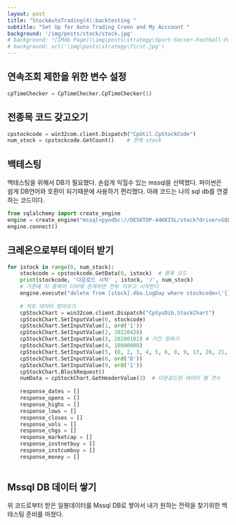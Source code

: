 ```yaml
---
layout: post
title: "StockAutoTrading(4):backtesting "
subtitle: "Set Up for Auto Trading Creon and My Acccount "
background: '/img/posts/stock/stock.jpg'
# background: ![IMdb Page](\img\posts\strategy\Sport-Soccer-Football-Formation-3-2-5-WM.png) 
# background: url('\img\posts\strategy\first.jpg')
---
```



## 연속조회 제한을 위한 변수 설정
```python
cpTimeChecker = CpTimeChecker.CpTimeChecker(1)
```

## 전종목 코드 갖고오기
```python
cpstockcode = win32com.client.Dispatch("CpUtil.CpStockCode")
num_stock = cpstockcode.GetCount()    # 전체 stock 

```

## 백테스팅
백테스팅을 위해서 DB가 필요했다. 손쉽게 익힐수 있는 mssql을 선택했다. 파이썬은 쉽게 DB언어와 호환이 되기때문에
사용하기 편리했다. 아래 코드는 나의 sql db를 연결하는 코드이다. 

```python
from sqlalchemy import create_engine
engine = create_engine("mssql+pyodbc://DESKTOP-44KKISL/stock?driver=SQL+Server", echo=False)
engine.connect()
```

## 크레온으로부터 데이터 받기
```python
for istock in range(0, num_stock):
    stockcode = cpstockcode.GetData(0, istock)  # 종목 코드
    print(stockcode, '다운로드 시작' , istock, '/', num_stock)
    # 기존에 이 종목이 디비에 존재하면 전부 지우고 시작한다
    engine.execute("delete from [stock].dbo.LogDay where stockcode=\'{}\'".format(stockcode))
 
    # 차트 데이터 받아오기
    cpStockChart = win32com.client.Dispatch("CpSysDib.StockChart")
    cpStockChart.SetInputValue(0, stockcode)
    cpStockChart.SetInputValue(1, ord('1'))  
    cpStockChart.SetInputValue(2, 20220428)
    cpStockChart.SetInputValue(3, 20200101) # 기간 정하기
    cpStockChart.SetInputValue(4, 10000000)
    cpStockChart.SetInputValue(5, (0, 2, 3, 4, 5, 6, 8, 9, 13, 20, 21, 37))
    cpStockChart.SetInputValue(6, ord('D'))
    cpStockChart.SetInputValue(9, ord('1'))
    cpStockChart.BlockRequest()
    numData = cpStockChart.GetHeaderValue(3)  # 다운로드된 데이터 행 갯수
    
    response_dates = []
    response_opens = []
    response_highs = []
    response_lows = []
    response_closes = []
    response_vols = []
    response_chgs = []
    response_marketcap = []
    response_instnetbuy = []
    response_instcumbuy = []
    response_money = []
    
```

## Mssql DB 데이터 쌓기
위 코드로부터 받은 일봉데이터를 Mssql DB로 쌓아서 내가 원하는 전략을 찾기위한 백테스팅 준비를 마쳤다.
